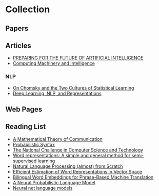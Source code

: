 # Collection

## Papers

## Articles

* [PREPARING FOR THE FUTURE OF ARTIFICIAL INTELLIGENCE](https://obamawhitehouse.archives.gov/sites/default/files/whitehouse_files/microsites/ostp/NSTC/preparing_for_the_future_of_ai.pdf)<br/>
* [Computing Machinery and Intelligence](http://www.turingarchive.org/browse.php/B/9)<br/>

### NLP
* [On Chomsky and the Two Cultures of Statistical Learning](http://norvig.com/chomsky.html) <br/>
* [Deep Learning, NLP, and Representations](http://colah.github.io/posts/2014-07-NLP-RNNs-Representations/)<br/>

## Web Pages

## Reading List

* [A Mathematical Theory of Communication](https://culturemath.ens.fr/sites/default/files/p3-shannon.pdf) <br/>
* [Probabilistic Syntax](https://nlp.stanford.edu/~manning/papers/probsyntax.pdf) <br/>
* [The National Challenge in Computer Science and Technology](https://www.nap.edu/read/10331/chapter/1#viii) <br/>
* [Word representations: A simple and general method for semi-supervised learning](http://www.iro.umontreal.ca/~lisa/pointeurs/turian-wordrepresentations-acl10.pdf)<br/>
* [Natural Language Processing (almost) from Scratch](https://arxiv.org/pdf/1103.0398v1.pdf)<br/>
* [Efficient Estimation of Word Representations in Vector Space](https://arxiv.org/pdf/1301.3781.pdf)<br/>
* [Bilingual Word Embeddings for Phrase-Based Machine Translation](http://ai.stanford.edu/~wzou/emnlp2013_ZouSocherCerManning.pdf)<br/>
* [A Neural Probabilistic Language Model](http://www.jmlr.org/papers/volume3/bengio03a/bengio03a.pdf)<br/>
* [ Neural net language models ](http://www.scholarpedia.org/article/Neural_net_language_models)<br/>
